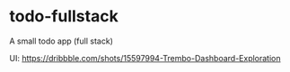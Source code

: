 # todo-fullstack
A small todo app (full stack)


UI: https://dribbble.com/shots/15597994-Trembo-Dashboard-Exploration
